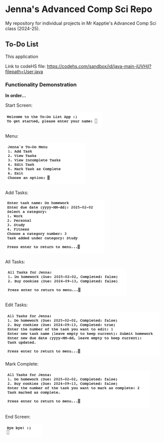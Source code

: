 # Jenna's Advanced Comp Sci Repo
My repository for individual projects in Mr Kapptie's Advanced Comp Sci class (2024-25).

## To-Do List

This application

Link to codeHS file: https://codehs.com/sandbox/id/java-main-jUVHjI?filepath=User.java

### Functionality Demonstration

**In order...**

Start Screen:

<img src="https://github.com/eebic/AdvancedCompSci/blob/main/img/ToDoList/TDLstartScreen.png?raw=true" />

Menu: 

<img src="https://github.com/eebic/AdvancedCompSci/blob/main/img/ToDoList/TDLmenu.png?raw=true"/>

Add Tasks:

<img src="https://github.com/eebic/AdvancedCompSci/blob/main/img/ToDoList/TDLaddTask.png?raw=true"/>

All Tasks:

<img src="https://github.com/eebic/AdvancedCompSci/blob/main/img/ToDoList/TDLallTasks.png?raw=true"/>

Edit Tasks:

<img src="https://github.com/eebic/AdvancedCompSci/blob/main/img/ToDoList/TDLeditTasks.png?raw=true"/>

Mark Complete:

<img src="https://github.com/eebic/AdvancedCompSci/blob/main/img/ToDoList/TDLmarkComplete.png?raw=true"/>

End Screen:

<img src="https://github.com/eebic/AdvancedCompSci/blob/main/img/ToDoList/TDLendScreen.png?raw=true"/>





